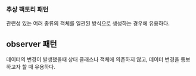 ### 추상 팩토리 패턴
관련성 있는 여러 종류의 객체를 일관된 방식으로 생성하는 경우에 유용하다.


## observer 패턴 
데이터의 변경이 발생했을때 상태 클래스나 객체에 의존하지 않고, 데이터 변경을 통보하고자 할 때 유용하다. 